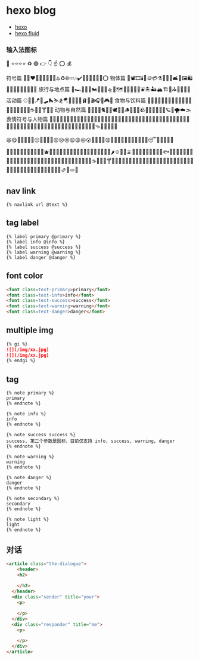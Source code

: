# hexo blog

- [hexo](https://hexo.io/zh-cn/docs/)
- [hexo fluid](https://hexo.fluid-dev.com/docs/guide/)

### 输入法图标

🌟
⭐️⭐️⭐️⭐️
♻️
🟢
👉
👇
☝
⭕️
💰

符号篇
🤍🖤❤️‍🔥💕💞💗💮💯♨️♻️🌐💤🎶✔️💬💭🎴✅❎❌⭕
物体篇
📸📽🎞🕯💸🪙💳⚗️🔭🧺🧼🛋🧸🖼🛍🛒🎀🎐💌📇📰📓📝🔎
旅行与地点篇
🚕🏎🚓🚒🛵🏍🚞🚂🛫🛸🚏🗺🗽🏰🎡🎢🎠⛲️🏝🏜🏔🏗💒⛪️🎑🌌🌠🌃
活动篇
⚾️🎾🏸🪁🏹🛹🛼⛷🏂🪂🏇🏅🎫🎪🩰🎨🎬🎧🎳🎮🧩
食物与饮料篇
🍇🍓🍒🍑🥥🥐🥨🧀🍳🍟🍱🍤🍥🍧🎂🍬🍿🍩🍪🍯☕️🥤🍻🍸🍹🧊
动物与自然篇
🐽🦄🦋🐋🐈🦢🦩🕊🐾🎄🪵🌱🍃🍂🪨🌾🌷🥀🌸🌻🌖🪐✨🌪☁️🌫
表情符号与人物篇
🥰😋😎🥳😤🤗🤔🥱😴🤧🤒👾😽🙀✌🏻🦷👩🏻‍🌾🧑🏻‍🌾👩🏻‍🔬🧑🏻‍🔬👩🏻‍🎨🧑🏻‍🎨👩🏻‍🚀🧑🏻‍🚀🥷🏻🎅🏻🧙🏻‍♀️🧙🏻‍♂️🧝🏻‍♀️🧝🏻🧚🏻‍♀️🧚🏻🧖🏻‍♀️🧖🏻🧶🩴🧦👟👒👛🥽

😆😋🥰🤪🧐🤓🤩😑🤭🤫🤔🤨😟☹️😣😫😩😖😮😤🤬🤯🥶😧🤤🤥🤐🤢🤮🤧🤕🤠🥳🥴🥺😴👤🦋🐢🦐🧸

🍇🍓🍒🍑🥥🍐️🍊️🍈️🍋️🍍️🍉🫐🥭🍋🍎🍏🍌🥝🥑🌾🍠️🍆️🍅🍄🥔🥒🌽🥕🥬🥦🌶️🫑🧅🧄🫒🌰🥜🫘🦑🐙🦞🦐🦀🦪🐟🍖️🍗️🥚🦴🐚🥩🥓🥐🥖🥯🥨🍪🧇🍩🥧🧀🧈🍿🧁🎂🍰️🍞️🥞🍮🥮🍧🍨️🍦️🍫️🍬🍭️🍡️☕️🥤🫗🍻🍸🍹🍶️🍵️🍷️🍺🥃🧋🍼🥛🍾🥂🧃🧉🥫🍯🍟🍤🍕️🍔️🥪🌭️🌮️🌯🥙🥗🧆🍝️🍛️🍣️🍙️🍘️🍢️🍥🥟🍳🍜️🍲️🥘🍱️🍜🫔🥠🫓🍚


## nav link

```
{% navlink url @text %}
```

## tag label
```
{% label primary @primary %}
{% label info @info %}
{% label success @success %}
{% label warning @warning %}
{% label danger @danger %}
```

## font color
```html
<font class=text-primary>primary</font>
<font class=text-info>info</font>
<font class=text-success>success</font>
<font class=text-warning>warning</font>
<font class=text-danger>danger</font>
```

## multiple img
```md
{% gi %}
![](/img/xx.jpg)
![](/img/xx.jpg)
{% endgi %}
```

## tag
```
{% note primary %}
primary
{% endnote %}

{% note info %}
info
{% endnote %}

{% note success success %}
success, 第二个参数是图标，目前仅支持 info, success, warning, danger
{% endnote %}

{% note warning %}
warning
{% endnote %}

{% note danger %}
danger
{% endnote %}

{% note secondary %}
secondary
{% endnote %}

{% note light %}
light
{% endnote %}
```

## 对话

```html
<article class="the-dialogue">
	<header>
    <h2>
      
    </h2>
  </header>
  <div class="sender" title="your">
    <p>

    </p>
  </div>
  <div class="responder" title="me">
    <p>

    </p>
  </div>
</article>
```